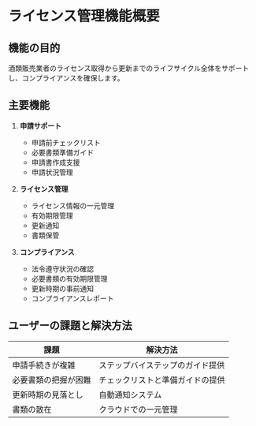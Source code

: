 # ライセンス管理機能概要

## 機能の目的
酒類販売業者のライセンス取得から更新までのライフサイクル全体をサポートし、コンプライアンスを確保します。

## 主要機能
1. **申請サポート**
   - 申請前チェックリスト
   - 必要書類準備ガイド
   - 申請書作成支援
   - 申請状況管理

2. **ライセンス管理**
   - ライセンス情報の一元管理
   - 有効期限管理
   - 更新通知
   - 書類保管

3. **コンプライアンス**
   - 法令遵守状況の確認
   - 必要書類の有効期限管理
   - 更新時期の事前通知
   - コンプライアンスレポート

## ユーザーの課題と解決方法
| 課題 | 解決方法 |
|------|----------|
| 申請手続きが複雑 | ステップバイステップのガイド提供 |
| 必要書類の把握が困難 | チェックリストと準備ガイドの提供 |
| 更新時期の見落とし | 自動通知システム |
| 書類の散在 | クラウドでの一元管理 |
